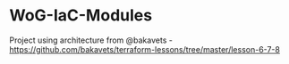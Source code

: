 # WoG-IaC-Modules
Project using architecture from @bakavets - https://github.com/bakavets/terraform-lessons/tree/master/lesson-6-7-8